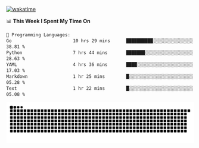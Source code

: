 [![wakatime](https://wakatime.com/badge/user/384f91c6-4eee-411f-8f3b-1b691f58a544.svg)](https://wakatime.com/@384f91c6-4eee-411f-8f3b-1b691f58a544)

<!--START_SECTION:waka-->
📊 **This Week I Spent My Time On** 

```text
💬 Programming Languages: 
Go                       10 hrs 29 mins      ██████████░░░░░░░░░░░░░░░   38.81 % 
Python                   7 hrs 44 mins       ███████░░░░░░░░░░░░░░░░░░   28.63 % 
YAML                     4 hrs 36 mins       ████░░░░░░░░░░░░░░░░░░░░░   17.03 % 
Markdown                 1 hr 25 mins        █░░░░░░░░░░░░░░░░░░░░░░░░   05.28 % 
Text                     1 hr 22 mins        █░░░░░░░░░░░░░░░░░░░░░░░░   05.08 % 
```


<!--END_SECTION:waka-->

<picture>
  <source media="(prefers-color-scheme: dark)" srcset="https://raw.githubusercontent.com/fuwx295/fuwx295/output/github-contribution-grid-snake-dark.svg">
  <source media="(prefers-color-scheme: light)" srcset="https://raw.githubusercontent.com/fuwx295/fuwx295/output/github-contribution-grid-snake.svg">
  <img alt="github contribution grid snake animation" src="https://raw.githubusercontent.com/fuwx295/fuwx295/output/github-contribution-grid-snake.svg">
</picture>
